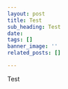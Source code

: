 ```yaml
---
layout: post
title: Test
sub_heading: Test
date: 
tags: []
banner_image: ''
related_posts: []

---
```

Test